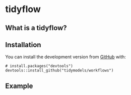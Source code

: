 <!-- README.md is generated from README.Rmd. Please edit that file -->

tidyflow
========

<!-- badges: start -->
<!-- [![Travis build status](https://travis-ci.org/tidymodels/workflows.svg?branch=master)](https://travis-ci.org/tidymodels/workflows) -->
<!-- [![Codecov test coverage](https://codecov.io/gh/tidymodels/workflows/branch/master/graph/badge.svg)](https://codecov.io/gh/tidymodels/workflows?branch=master) -->
<!-- [![R build status](https://github.com/tidymodels/workflows/workflows/R-CMD-check/badge.svg)](https://github.com/tidymodels/workflows) -->
<!-- badges: end -->

What is a tidyflow?
-------------------

<!-- A tidyflow is an object that can bundle together your data, splitting, resampling, preprocessing, modeling, and post-processing requests. For example, if you have a `recipe` and `parsnip` model, these can be combined into a workflow. The advantages are: -->
<!--  * You don't have to keep track of separate objects in your workspace. -->
<!--  * The recipe prepping and model fitting can be executed using a single call to `fit()`. -->
<!--  * If you have custom tuning parameter settings, these can be defined using a simpler interface when combined with [tune](https://github.com/tidymodels/tune). -->
<!--  * In the future, workflows will be able to add post-processing operations, such as modifying the probability cutoff for two-class models. -->

Installation
------------

<!-- You can install tidyflow from Github with: -->
<!-- ``` r -->
<!-- install.packages("workflows") -->
<!-- ``` -->

You can install the development version from
[GitHub](https://github.com/) with:

    # install.packages("devtools")
    devtools::install_github("tidymodels/workflows")

Example
-------

<!-- Suppose you were modeling data on cars. Say...the fuel efficiency of 32 cars. You know that the relationship between engine displacement and miles-per-gallon is nonlinear, and you would like to model that as a spline before adding it to a Bayesian linear regression model. You might have a recipe to specify the spline: -->
<!-- ```{r spline-rec, eval = FALSE} -->
<!-- library(recipes) -->
<!-- library(parsnip) -->
<!-- library(tidyflow) -->
<!-- spline_cars <- recipe(mpg ~ ., data = mtcars) %>%  -->
<!--   step_ns(disp, deg_free = 10) -->
<!-- ``` -->
<!-- and a model object: -->
<!-- ```{r car-mod, eval = FALSE} -->
<!-- bayes_lm <- linear_reg() %>%  -->
<!--   set_engine("stan") -->
<!-- ``` -->
<!-- To use these, you would generally run: -->
<!-- ```{r car-fit, eval = FALSE} -->
<!-- spline_cars_prepped <- prep(spline_cars, mtcars) -->
<!-- bayes_lm_fit <- fit(bayes_lm, mpg ~ ., data = juice(spline_cars_prepped)) -->
<!-- ``` -->
<!-- You can't predict on new samples using `bayes_lm_fit` without the prepped version of `spline_cars` around. You also might have other models and recipes in your workspace. This might lead to getting them mixed-up or forgetting to save the model/recipe pair that you are most interested in. -->
<!-- workflows makes this easier by combining these objects together: -->
<!-- ```{r wflow, eval = FALSE} -->
<!-- car_wflow <- workflow() %>%  -->
<!--   plug_recipe(spline_cars) %>%  -->
<!--   plug_model(bayes_lm) -->
<!-- ``` -->
<!-- Now you can prepare the recipe and estimate the model via a single call to `fit()`: -->
<!-- ```{r wflow-fit, eval = FALSE} -->
<!-- car_wflow_fit <- fit(car_wflow, data = mtcars) -->
<!-- ``` -->
<!-- You can alter existing workflows using `replace_recipe()` / `replace_model()` and `drop_recipe()` / `drop_model()`. -->
